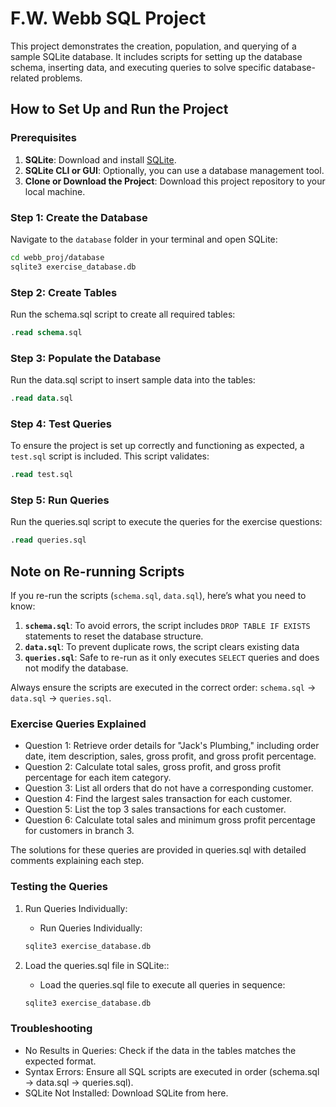 # F.W. Webb SQL Project

This project demonstrates the creation, population, and querying of a sample SQLite database. It includes scripts for setting up the database schema, inserting data, and executing queries to solve specific database-related problems.


## How to Set Up and Run the Project

### Prerequisites

1. **SQLite**: Download and install [SQLite](https://www.sqlite.org/download.html).
2. **SQLite CLI or GUI**: Optionally, you can use a database management tool.
3. **Clone or Download the Project**: Download this project repository to your local machine.

### Step 1: Create the Database

Navigate to the `database` folder in your terminal and open SQLite:

```bash
cd webb_proj/database
sqlite3 exercise_database.db
```
### Step 2: Create Tables
Run the schema.sql script to create all required tables:

```sql
.read schema.sql
```


### Step 3: Populate the Database
Run the data.sql script to insert sample data into the tables:

```sql
.read data.sql
```

### Step 4: Test Queries
To ensure the project is set up correctly and functioning as expected, a `test.sql` script is included. This script validates:
```sql
.read test.sql
```

### Step 5: Run Queries
Run the queries.sql script to execute the queries for the exercise questions:
```sql
.read queries.sql
```

## Note on Re-running Scripts

If you re-run the scripts (`schema.sql`, `data.sql`), here’s what you need to know:
1. **`schema.sql`**: To avoid errors, the script includes `DROP TABLE IF EXISTS` statements to reset the database structure.
2. **`data.sql`**: To prevent duplicate rows, the script clears existing data
3. **`queries.sql`**: Safe to re-run as it only executes `SELECT` queries and does not modify the database.

Always ensure the scripts are executed in the correct order: `schema.sql` → `data.sql` → `queries.sql`.


### Exercise Queries Explained
- Question 1: Retrieve order details for "Jack's Plumbing," including order date, item description, sales, gross profit, and gross profit percentage.
- Question 2: Calculate total sales, gross profit, and gross profit percentage for each item category.
- Question 3: List all orders that do not have a corresponding customer.
- Question 4: Find the largest sales transaction for each customer.
- Question 5: List the top 3 sales transactions for each customer.
- Question 6: Calculate total sales and minimum gross profit percentage for customers in branch 3.

The solutions for these queries are provided in queries.sql with detailed comments explaining each step.

### Testing the Queries

1. Run Queries Individually:
    - Run Queries Individually:
    
    ```bash
    sqlite3 exercise_database.db
    ```
2. Load the queries.sql file in SQLite::
    - Load the queries.sql file to execute all queries in sequence:
    
    ```bash
    sqlite3 exercise_database.db
    ```

### Troubleshooting
- No Results in Queries: Check if the data in the tables matches the expected format.
- Syntax Errors: Ensure all SQL scripts are executed in order (schema.sql → data.sql → queries.sql).
- SQLite Not Installed: Download SQLite from here.